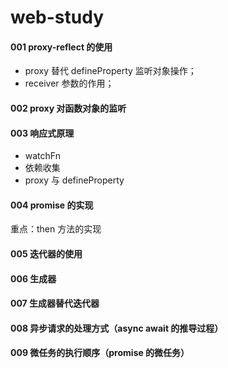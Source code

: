 # web-study

#### 001 proxy-reflect 的使用

- proxy 替代 defineProperty 监听对象操作；
- receiver 参数的作用；

#### 002 proxy 对函数对象的监听

#### 003 响应式原理

- watchFn
- 依赖收集
- proxy 与 defineProperty

#### 004 promise 的实现

重点：then 方法的实现

#### 005 迭代器的使用

#### 006 生成器

#### 007 生成器替代迭代器

#### 008 异步请求的处理方式（async await 的推导过程）

#### 009 微任务的执行顺序（promise 的微任务）
